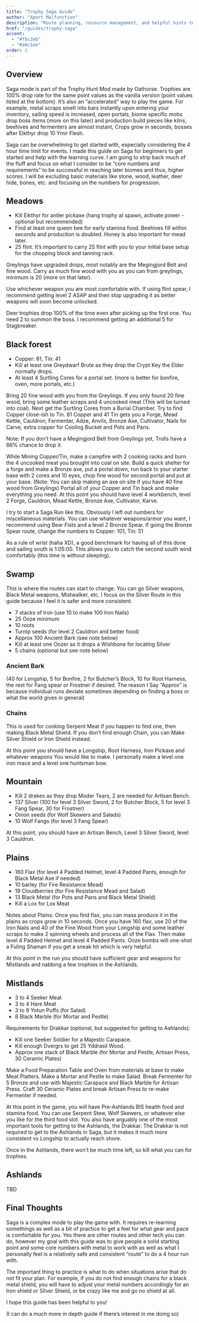 ```yaml
---
title: "Trophy Saga Guide"
author: "Xpert Malfunction"
description: "Route planning, resource management, and helpful hints to conquer Trophy Saga events."
href: "/guides/trophy-saga"
accent:
  - "#fbc2eb"
  - "#a6c1ee"
order: 2
---
```


## Overview

Saga mode is part of the Trophy Hunt Mod made by Oathorse. Trophies are 100% drop rate for the same point values as the vanilla version (point values listed at the bottom). It’s also an “accelerated” way to play the game. For example, metal scraps smelt into bars instantly upon entering your inventory, sailing speed is increased, open portals, biome specific mobs drop boss items (more on this later) and production build pieces like kilns, beehives and fermenters are almost instant, Crops grow in seconds, bosses after Eikthyr drop 10 Ymir Flesh.

Saga can be overwhelming to get started with, especially considering the 4 hour time limit for events. I made this guide on Saga for beginners to get started and help with the learning curve. I am going to strip back much of the fluff and focus on what I consider to be “core numbers and requirements” to be successful in reaching later biomes and thus, higher scores. I will be excluding basic materials like stone, wood, leather, deer hide, bones, etc. and focusing on the numbers for progression. 

## Meadows

- Kill Eikthyr for antler pickaxe (hang trophy at spawn, activate power - optional but recommended)
- Find at least one queen bee for early stamina food. Beehives fill within seconds and production is doubled. Honey is also important for mead later.
- 25 flint. It’s important to carry 25 flint with you to your initial base setup for the chopping block and tanning rack.

Greylings have upgraded drops, most notably are the Megingjord Belt and fine wood. Carry as much fine wood with you as you can from greylings, minimum is 20 (more on that later).

Use whichever weapon you are most comfortable with. If using flint spear, I recommend getting level 2 ASAP and then stop upgrading it as better weapons will soon become unlocked.

Deer trophies drop 100% of the time even after picking up the first one. You need 2 to summon the boss. I recommend getting an additional 5 for Stagbreaker.

## Black forest

- Copper: 81, Tin: 41
- Kill at least one Greydwarf Brute as they drop the Crypt Key the Elder normally drops.
- At least 4 Surtling Cores for a portal set. (more is better for bonfire, oven, more portals, etc.)

Bring 20 fine wood with you from the Greylings. If you only found 20 fine wood, bring some leather scraps and 4 uncooked meat (This will be turned into coal). Next get the Surtling Cores from a Burial Chamber. Try to find Copper close-ish to Tin. 81 Copper and 41 Tin gets you a Forge, Mead Kettle, Cauldron, Fermenter, Adze, Anvils, Bronze Axe, Cultivator, Nails for Carve, extra copper for Cooling Bucket and Pots and Pans.

Note: If you don’t have a Megingjord Belt from Greylings yet, Trolls have a 66% chance to drop it.

While Mining Copper/Tin, make a campfire with 2 cooking racks and burn the 4 uncooked meat you brought into coal on site. Build a quick shelter for a forge and make a Bronze axe, put a portal down, run back to your starter base with 2 cores and 10 eyes, chop fine wood for second portal and put at your base. (Note: You can skip making an axe on site if you have 40 fine wood from Greylings) Portal all of your Copper and Tin back and make everything you need. At this point you should have level 4 workbench, level 2 Forge, Cauldron, Mead Kettle, Bronze Axe, Cultivator, Karve.

I try to start a Saga Run like this. Obviously I left out numbers for miscellaneous materials. You can use whatever weapons/armor you want, I recommend using Bear Fists and a level 2 Bronze Spear. If going the Bronze Spear route, change the numbers to Copper: 101, Tin: 51

As a rule of wrist (haha XD), a good benchmark for having all of this done and sailing south is 1:05:00. This allows you to catch the second south wind comfortably (this time is without sleeping).

## Swamp

This is where the routes can start to change. You can go Silver weapons, Black Metal weapons, Mistwalker, etc. I focus on the Silver Route in this guide because I feel it is safer and more consistent.

- 7 stacks of Iron (use 10 to make 100 Iron Nails)
- 25 Ooze minimum
- 10 roots
- Turnip seeds (for level 2 Cauldron and better food)
- Approx 100 Ancient Bark (see note below)
- Kill at least one Oozer as it drops a Wishbone for locating Silver
- 5 chains (optional but see note below)

### Ancient Bark
(40 for Longship, 5 for Bonfire, 2 for Butcher’s Block, 10 for Root Harness, the rest for Fang spear or Frostner if desired. The reason I Say “Approx” is because individual runs deviate sometimes depending on finding a boss or what the world gives in general)

### Chains
This is used for cooking Serpent Meat if you happen to find one, then making Black Metal Shield. If you don’t find enough Chain, you can Make Silver Shield or Iron Shield instead.

At this point you should have a Longship, Root Harness, Iron Pickaxe and whatever weapons You would like to make. I personally make a level one iron mace and a level one huntsman bow.

## Mountain

- Kill 2 drakes as they drop Moder Tears, 2 are needed for Artisan Bench.
- 137 Silver (100 for level 3 Silver Sword, 2 for Butcher Block, 5 for level 3 Fang Spear, 30 for Frostner)
- Onion seeds (for Wolf Skewers and Salads)
- 10 Wolf Fangs (for level 3 Fang Spear)

At this point, you should have an Artisan Bench, Level 3 Silver Sword, level 3 Cauldron.

## Plains

- 160 Flax (for level 4 Padded Helmet, level 4 Padded Pants, enough for Black Metal Axe if needed)
- 10 barley (for Fire Resistance Mead)
- 19 Cloudberries (for Fire Resistance Mead and Salad)
- 13 Black Metal (for Pots and Pans and Black Metal Shield)
- Kill a Lox for Lox Meat

Notes about Plains: Once you find flax, you can mass produce it in the plains as crops grow in 10 seconds. Once you have 160 flax, use 20 of the Iron Nails and 40 of the Fine Wood from your Longship and some leather scraps to make 2 spinning wheels and process all of the Flax. Then make level 4 Padded Helmet and level 4 Padded Pants. Ooze bombs will one-shot a Fuling Shaman if you get a sneak hit which is very helpful.

At this point in the run you should have sufficient gear and weapons for Mistlands and nabbing a few trophies in the Ashlands.

## Mistlands

- 3 to 4 Seeker Meat
- 3 to 4 Hare Meat
- 3 to 9 Yotun Puffs (for Salad)
- 8 Black Marble (for Mortar and Pestle)

Requirements for Drakkar (optional, but suggested for getting to Ashlands):
- Kill one Seeker Soldier for a Majestic Carapace.
- Kill enough Dvergrs to get 25 Yddrasil Wood.
- Approx one stack of Black Marble (for Mortar and Pestle, Artisan Press, 30 Ceramic Plates)

Make a Food Preparation Table and Oven from materials at base to make Meat Platters. Make a Mortar and Pestle to make Salad. Break Fermenter for 5 Bronze and use with Majestic Carapace and Black Marble for Artisan Press. Craft 30 Ceramic Plates and break Artisan Press to re-make Fermenter if needed.

At this point in the game, you will have Pre-Ashlands BIS health food and stamina food. You can use Serpent Stew, Wolf Skewers, or whatever else you like for the third food slot. You also have arguably one of the most important tools for getting to the Ashlands, the Drakkar. The Drakkar is not required to get to the Ashlands in Saga, but it makes it much more consistent vs Longship to actually reach shore.

Once in the Ashlands, there won’t be much time left, so kill what you can for trophies.

## Ashlands

TBD

## Final Thoughts

Saga is a complex mode to play the game with. It requires re-learning somethings as well as a bit of practice to get a feel for what gear and pace is comfortable for you. Yes there are other routes and other tech you can do, however my goal with this guide was to give people a solid starting point and some core numbers with metal to work with as well as what I personally feel is a relatively safe and consistent “route” to do a 4 hour run with.

The important thing to practice is what to do when situations arise that do not fit your plan. For example, if you do not find enough chains for a black metal shield, you will have to adjust your metal numbers accordingly for an Iron shield or Silver Shield, or be crazy like me and go no shield at all.

I hope this guide has been helpful to you!

(I can do a much more in depth guide if there’s interest in me doing so)
